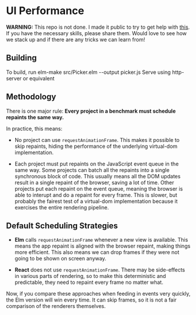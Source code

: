 # UI Performance

**WARNING:** This repo is not done. I made it public to try to get help with [this](https://github.com/elm-lang/projects#compare-elms-virtual-dom-to-other-stuff). If you have the necessary skills, please share them. Would love to see how we stack up and if there are any tricks we can learn from!

## Building

To build, run
  elm-make src/Picker.elm --output picker.js
Serve using http-server or equivalent

## Methodology

There is one major rule: **Every project in a benchmark must schedule repaints the same way.**

In practice, this means:

  - No project can use `requestAnimationFrame`. This makes it possible to skip repaints, hiding the performance of the underlying virtual-dom implementation.

  - Each project must put repaints on the JavaScript event queue in the same way. Some projects can batch all the repaints into a single synchronous block of code. This usually means all the DOM updates result in a single repaint of the browser, saving a lot of time. Other projects put each repaint on the event queue, meaning the browser is able to interupt and do a repaint for every frame. This is slower, but probably the fairest test of a virtual-dom implementation because it exercises the entire rendering pipeline.

## Default Scheduling Strategies

  - **Elm** calls `requestAnimationFrame` whenever a new view is available. This means the app repaint is aligned with the browser repaint, making things more efficient. This also means we can drop frames if they were not going to be shown on screen anyway.

  - **React** does not use `requestAnimationFrame`. There may be side-effects in various parts of rendering, so to make this deterministic and predictable, they need to repaint every frame no matter what.

Now, if you compare these approaches when feeding in events very quickly, the Elm version will win every time. It can skip frames, so it is not a fair comparison of the renderers themselves.
